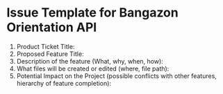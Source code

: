 # Issue Template for Bangazon Orientation API

1. Product Ticket Title:
2. Proposed Feature Title:
3. Description of the feature (What, why, when, how):
4. What files will be created or edited (where, file path):
5. Potential Impact on the Project (possible conflicts with other features, hierarchy of feature completion):
